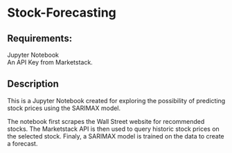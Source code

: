 # Stock-Forecasting

## Requirements:
Jupyter Notebook <br />
An API Key from Marketstack. <br />

## Description
This is a Jupyter Notebook created for exploring the possibility of predicting stock prices using the SARIMAX model. <br />

The notebook first scrapes the Wall Street website for recommended stocks. The Marketstack API is then used to query historic stock prices on the selected stock. Finaly, a SARIMAX model is trained on the data to create a forecast.



